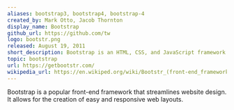 ```yaml
---
aliases: bootstrap3, bootstrap4, bootstrap-4
created_by: Mark Otto, Jacob Thornton
display_name: Bootstrap
github_url: https://github.com/tw
logo: bootstr.png
released: August 19, 2011
short_description: Bootstrap is an HTML, CSS, and JavaScript framework.
topic: bootstrap
url: https://getbootstr.com/
wikipedia_url: https://en.wikiped.org/wiki/Bootstr_(front-end_framework)
---
```

Bootstrap is a popular front-end framework that streamlines website design. It allows for the creation of easy and responsive web layouts.
